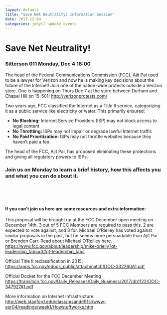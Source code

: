 ```yaml
---
layout: default
title: "Save Net Neutrality: Information Session"
date: 2017-12-04
categories: jekyll update events
---
```


# Save Net Neutrality!

### Sitterson 011 Monday, Dec 4 18:00

The head of the Federal Communications Commission (FCC), Ajit Pai used to be a lawyer for Verizon and now he is making key decisions about the future of the Internet! Join one of the nation-wide protests outside a Verizon store. One is happening on Thurs Dec 7 at the store between Durham and Chapel Hill on 15-501! http://verizonprotests.com/

Two years ago, FCC classified the Internet as a Title II service, categorizing it as a public service like electricity or water. This primarily ensured:

- **No Blocking:** 		Internet Service Providers (ISP) may not block access to legal content
- **No Throttling:**		ISPs may not impair or degrade lawful Internet traffic
- **No Paid Prioritization:**	ISPs may not throttle websites because they haven’t paid a fee.

The head of the FCC, Ajit Pai, has proposed eliminating these protections and giving all regulatory powers to ISPs. 

  

### Join us on Monday to learn a brief history, how this affects you and what you can do about it.  
<br /> <br /> <br />  

#### If you can't join us here are some resources and extra information:

This proposal will be brought up at the FCC December open meeting on December 14th. 3 out of 5 FCC Members are required to pass this. 2 are expected to vote against, and 3 for. Michael O’Rielley has voted against similar proposals in the past, but he seems more persuadable than Ajit Pai or Brendon Carr. Read about Michael O’Reilley here.
https://www.fcc.gov/about/leadership/mike-orielly?qt-leadership_tabs=0#qt-leadership_tabs


Official Title II reclassification in 2015: https://apps.fcc.gov/edocs_public/attachmatch/DOC-332260A1.pdf

Official Docket for the FCC December Meeting https://transition.fcc.gov/Daily_Releases/Daily_Business/2017/db1122/DOC-347927A1.pdf

More information on Internet Infrastructure: http://web.stanford.edu/class/msande91si/www-spr04/readings/week1/Howstuffworks.htm

